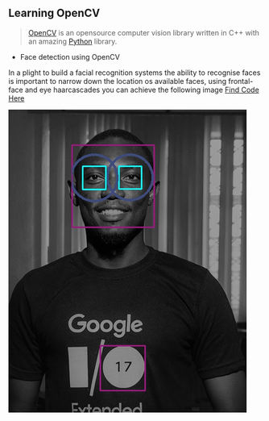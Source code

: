 ## Learning OpenCV
> [OpenCV](https://opencv.org) is an opensource computer vision library written in C++ with an amazing [Python](https://python.org) library.

* Face detection using OpenCV

In a plight to build a facial recognition systems the ability to recognise faces is important to narrow down the location os available faces, using frontal-face and eye haarcascades you can achieve the following image
[Find Code Here](https://github.com/BarkaBoss/OpenCV_Journey/blob/master/detectFaceEye.py)

![Face Detection](face_n_eye.jpg)
